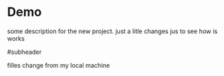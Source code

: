 # Demo

some description for the new project.
 just a litle changes jus to see how is works 


#subheader

filles change from my local machine
